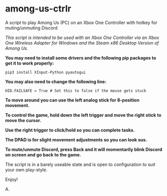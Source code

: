 # among-us-ctrlr
A script to play Among Us (PC) on an Xbox One Controller with hotkey for muting/unmuting Discord

*This script is intended to be used with an Xbox One Controller via an Xbox One Wireless Adapter for Windows
and the Steam x86 Desktop Version of Among Us.*

**You may need to install some drivers and the following pip packages to get it to work properly:**

`pip3 install XInput-Python pyautogui`

**You may also need to change the following line:**

`HID.FAILSAFE = True # Set this to false if the mouse gets stuck`

**To move around you can use the left analog stick for 8-position movement.**

**To control the game, hold down the left trigger and move the right stick to move the cursor.**

**Use the right trigger to click/hold so you can complete tasks.**

**The DPAD is for slight movement adjustments so you can look sus.**

**To mute/unmute Discord, press Back and it will momentarily blink Discord on screen and go back to the game.**



The script is in a barely useable state and is open to configuration to suit your own play-style.

Enjoy!

A.
